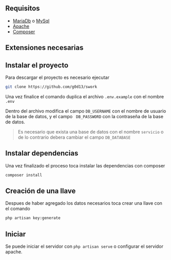 
## Requisitos
- [MariaDb](https://mariadb.org/) o [MySql](https://www.mysql.com/)
- [Apache](https://httpd.apache.org/download.cgi) 
- [Composer](https://getcomposer.org/)

## Extensiones necesarias

## Instalar el proyecto
Para descargar el proyecto es necesario ejecutar
```bash
git clone https://github.com/g0d13/swork
```
Una vez finalice el comando duplica el archivo ```.env.example``` con el nombre ```.env```

Dentro del archivo modifica el campo ```DB_USERNAME``` con el nombre de usuario de la base de datos, 
y el campo ``` DB_PASSWORD``` con la contraseña de la base de datos.

> Es necesario que exista una base de datos con el nombre ```servicio``` o de lo contrario debera cambiar el campo ```DB_DATABASE```

## Instalar dependencias
Una vez finalizado el proceso toca instalar las dependencias con composer
```bash
composer install 
```
 
## Creación de una llave
Despues de haber agregado los datos necesarios toca crear una llave con el comando
```bash
php artisan key:generate
```

## Iniciar
Se puede iniciar el servidor con ```php artisan serve```
o configurar el servidor apache.
